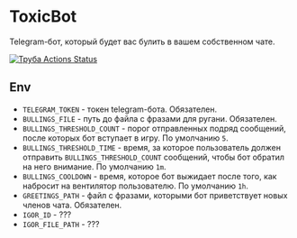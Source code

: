 # ToxicBot

Telegram-бот, который будет вас булить в вашем собственном чате.

[![Труба Actions Status](https://github.com/reijo1337/ToxicBot/workflows/Труба/badge.svg)](https://github.com/reijo1337/ToxicBot/actions)
## Env

* `TELEGRAM_TOKEN` - токен telegram-бота. Обязателен.
* `BULLINGS_FILE` - путь до файла с фразами для ругани. Обязателен.
* `BULLINGS_THRESHOLD_COUNT` - порог отправленных подряд сообщений, после которых бот вступает в игру. По умолчанию `5`.
* `BULLINGS_THRESHOLD_TIME` - время, за которое пользователь должен отправить `BULLINGS_THRESHOLD_COUNT` сообщений, чтобы бот обратил на него внимание. По умолчанию `1m`.
* `BULLINGS_COOLDOWN` - время, которое бот выжидает после того, как набросит на вентилятор пользователю. По умолчанию `1h`.
* `GREETINGS_PATH` - файл с фразами, которыми бот приветствует новых членов чата. Обязателен.
* `IGOR_ID` - ???
* `IGOR_FILE_PATH` - ???
